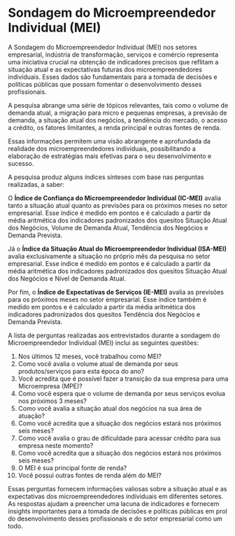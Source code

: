 # Sondagem do Microempreendedor Individual (MEI)

A Sondagem do Microempreendedor Individual (MEI) nos setores empresarial, indústria de transformação, serviços e comércio representa uma iniciativa crucial na obtenção de indicadores precisos que reflitam a situação atual e as expectativas futuras dos microempreendedores individuais. Esses dados são fundamentais para a tomada de decisões e políticas públicas que possam fomentar o desenvolvimento desses profissionais.

A pesquisa abrange uma série de tópicos relevantes, tais como o volume de demanda atual, a migração para micro e pequenas empresas, a previsão de demanda, a situação atual dos negócios, a tendência do mercado, o acesso a crédito, os fatores limitantes, a renda principal e outras fontes de renda. 

Essas informações permitem uma visão abrangente e aprofundada da realidade dos microempreendedores individuais, possibilitando a elaboração de estratégias mais efetivas para o seu desenvolvimento e sucesso.

A pesquisa produz alguns índices sínteses com base nas perguntas realizadas, a saber:

O **Índice de Confiança do Microempreendedor Individual (IC-MEI)** avalia tanto a situação atual quanto as previsões para os próximos meses no setor empresarial. Esse índice é medido em pontos e é calculado a partir da média aritmética dos indicadores padronizados dos quesitos Situação Atual dos Negócios, Volume de Demanda Atual, Tendência dos Negócios e Demanda Prevista.

Já o **Índice da Situação Atual do Microempreendedor Individual (ISA-MEI)** avalia exclusivamente a situação no próprio mês da pesquisa no setor empresarial. Esse índice é medido em pontos e é calculado a partir da média aritmética dos indicadores padronizados dos quesitos Situação Atual dos Negócios e Nível de Demanda Atual.

Por fim, o **Índice de Expectativas de Serviços (IE-MEI)** avalia as previsões para os próximos meses no setor empresarial. Esse índice também é medido em pontos e é calculado a partir da média aritmética dos indicadores padronizados dos quesitos Tendência dos Negócios e Demanda Prevista.

A lista de perguntas realizadas aos entrevistados durante a sondagem do Microempreendedor Individual (MEI) inclui as seguintes questões:


1. Nos últimos 12 meses, você trabalhou como MEI?
1. Como você avalia o volume atual de demanda por seus produtos/serviços para esta época do ano?
2. Você acredita que é possível fazer a transição da sua empresa para uma Microempresa (MPE)?
3. Como você espera que o volume de demanda por seus serviços evolua nos próximos 3 meses?
4. Como você avalia a situação atual dos negócios na sua área de atuação?
5. Como você acredita que a situação dos negócios estará nos próximos seis meses?
6. Como você avalia o grau de dificuldade para acessar crédito para sua empresa neste momento?
7. Como você acredita que a situação dos negócios estará nos próximos seis meses?
8. O MEI é sua principal fonte de renda?
9. Você possui outras fontes de renda além do MEI?

Essas perguntas fornecem informações valiosas sobre a situação atual e as expectativas dos microempreendedores individuais em diferentes setores. As respostas ajudam a preencher uma lacuna de indicadores e fornecem insights importantes para a tomada de decisões e políticas públicas em prol do desenvolvimento desses profissionais e do setor empresarial como um todo.
